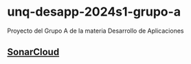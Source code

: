 # unq-desapp-2024s1-grupo-a
Proyecto del Grupo A de la materia Desarrollo de Aplicaciones

## [SonarCloud](https://sonarcloud.io/project/overview?id=tcowes_unq-desapp-2024s1-grupo-a)